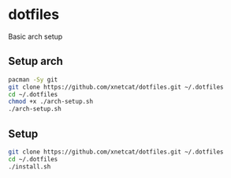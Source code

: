 # dotfiles

Basic arch setup

## Setup arch

```bash
pacman -Sy git
git clone https://github.com/xnetcat/dotfiles.git ~/.dotfiles
cd ~/.dotfiles
chmod +x ./arch-setup.sh
./arch-setup.sh
```

## Setup

```sh
git clone https://github.com/xnetcat/dotfiles.git ~/.dotfiles 
cd ~/.dotfiles
./install.sh
```
